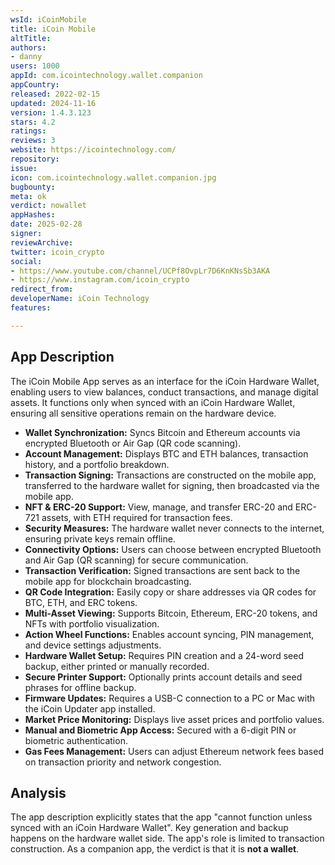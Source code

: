 ```yaml
---
wsId: iCoinMobile
title: iCoin Mobile
altTitle: 
authors:
- danny 
users: 1000
appId: com.icointechnology.wallet.companion
appCountry: 
released: 2022-02-15
updated: 2024-11-16
version: 1.4.3.123
stars: 4.2
ratings: 
reviews: 3
website: https://icointechnology.com/
repository: 
issue: 
icon: com.icointechnology.wallet.companion.jpg
bugbounty: 
meta: ok
verdict: nowallet
appHashes: 
date: 2025-02-28
signer: 
reviewArchive: 
twitter: icoin_crypto
social:
- https://www.youtube.com/channel/UCPf8OvpLr7D6KnKNsSb3AKA
- https://www.instagram.com/icoin_crypto
redirect_from: 
developerName: iCoin Technology
features: 

---
```


## App Description 

The iCoin Mobile App serves as an interface for the iCoin Hardware Wallet, enabling users to view balances, conduct transactions, and manage digital assets. It functions only when synced with an iCoin Hardware Wallet, ensuring all sensitive operations remain on the hardware device.

-   **Wallet Synchronization:** Syncs Bitcoin and Ethereum accounts via encrypted Bluetooth or Air Gap (QR code scanning).
-   **Account Management:** Displays BTC and ETH balances, transaction history, and a portfolio breakdown.
-   **Transaction Signing:** Transactions are constructed on the mobile app, transferred to the hardware wallet for signing, then broadcasted via the mobile app.
-   **NFT & ERC-20 Support:** View, manage, and transfer ERC-20 and ERC-721 assets, with ETH required for transaction fees.
-   **Security Measures:** The hardware wallet never connects to the internet, ensuring private keys remain offline.
-   **Connectivity Options:** Users can choose between encrypted Bluetooth and Air Gap (QR scanning) for secure communication.
-   **Transaction Verification:** Signed transactions are sent back to the mobile app for blockchain broadcasting.
-   **QR Code Integration:** Easily copy or share addresses via QR codes for BTC, ETH, and ERC tokens.
-   **Multi-Asset Viewing:** Supports Bitcoin, Ethereum, ERC-20 tokens, and NFTs with portfolio visualization.
-   **Action Wheel Functions:** Enables account syncing, PIN management, and device settings adjustments.
-   **Hardware Wallet Setup:** Requires PIN creation and a 24-word seed backup, either printed or manually recorded.
-   **Secure Printer Support:** Optionally prints account details and seed phrases for offline backup.
-   **Firmware Updates:** Requires a USB-C connection to a PC or Mac with the iCoin Updater app installed.
-   **Market Price Monitoring:** Displays live asset prices and portfolio values.
-   **Manual and Biometric App Access:** Secured with a 6-digit PIN or biometric authentication.
-   **Gas Fees Management:** Users can adjust Ethereum network fees based on transaction priority and network congestion.

## Analysis 

The app description explicitly states that the app "cannot function unless synced with an iCoin Hardware Wallet". Key generation and backup happens on the hardware wallet side. The app's role is limited to transaction construction. As a companion app, the verdict is that it is **not a wallet**.